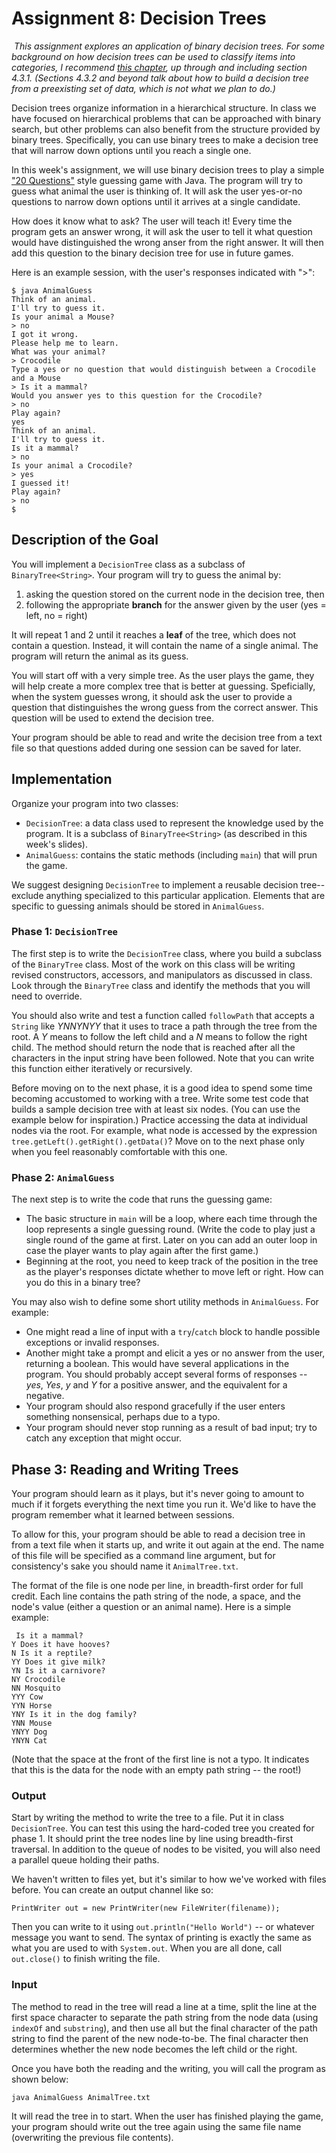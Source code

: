 # Assignment 8: Decision Trees
​
*This assignment explores an application of binary decision trees. For some background on how decision trees can be used to classify items into categories, I recommend [this chapter](https://www-users.cse.umn.edu/~kumar001/dmbook/ch4.pdf), up through and including section 4.3.1. (Sections 4.3.2 and beyond talk about how to build a decision tree from a preexisting set of data, which is not what we plan to do.)*

Decision trees organize information in a hierarchical structure. In class we have focused on hierarchical problems that can be approached with binary search, but other problems can also benefit from the structure provided by binary trees. Specifically, you can use binary trees to make a decision tree that will narrow down options until you reach a single one.

In this week's assignment, we will use binary decision trees to play a simple ["20 Questions"](https://en.wikipedia.org/wiki/Twenty_questions) style guessing game with Java. The program will try to guess what animal the user is thinking of. It will ask the user yes-or-no questions to narrow down options until it arrives at a single candidate.

How does it know what to ask? The user will teach it! Every time the program gets an answer wrong, it will ask the user to tell it what question would have distinguished the wrong anser from the right answer. It will then add this question to the binary decision tree for use in future games.

Here is an example session, with the user's responses indicated with ">": 

    $ java AnimalGuess
    Think of an animal.
    I'll try to guess it.
    Is your animal a Mouse?
    > no
    I got it wrong.
    Please help me to learn.
    What was your animal?
    > Crocodile
    Type a yes or no question that would distinguish between a Crocodile and a Mouse
    > Is it a mammal?
    Would you answer yes to this question for the Crocodile?
    > no
    Play again?
    yes
    Think of an animal.
    I'll try to guess it.
    Is it a mammal?
    > no
    Is your animal a Crocodile?
    > yes
    I guessed it!
    Play again?
    > no
    $


## Description of the Goal

You will implement a `DecisionTree` class as a subclass of `BinaryTree<String>`. Your program will try to guess the animal by:
1. asking the question stored on the current node in the decision tree, then
2. following the appropriate **branch** for the answer given by the user (yes = left, no = right)

It will repeat 1 and 2 until it reaches a **leaf** of the tree, which does not contain a question. Instead, it will contain the name of a single animal. The program will return the animal as its guess. 

You will start off with a very simple tree. As the user plays the game, they will help create a more complex tree that is better at guessing.  Speficially, when the system guesses wrong, it should ask the user to provide a question that distinguishes the wrong guess from the correct answer. This question will be used to extend the decision tree. 

Your program should be able to read and write the decision tree from a text file so that questions added during one session can be saved for later.

## Implementation

Organize your program into two classes:
- `DecisionTree`: a data class used to represent the knowledge used by the program. It is a subclass of `BinaryTree<String>` (as described in this week's slides).
- `AnimalGuess`: contains the static methods (including `main`) that will prun the game. 

We suggest designing `DecisionTree` to implement a reusable decision tree-- exclude anything specialized to this particular application. Elements that are specific to guessing animals should be stored in `AnimalGuess`.

### Phase 1:  `DecisionTree`

The first step is to write the `DecisionTree` class, where you build a subclass of the `BinaryTree` class. Most of the work on this class will be writing revised constructors, accessors, and manipulators as discussed in class.  Look through the `BinaryTree` class and identify the methods that you will need to override.

You should also write and test a function called `followPath` that accepts a `String` like *YNNYNYY* that it uses to trace a path through the tree from the root.  A *Y* means to follow the left child and a *N* means to follow the right child.  The method should return the node that is reached after all the characters in the input string have been followed.  Note that you can write this function either iteratively or recursively.

Before moving on to the next phase, it is a good idea to spend some time becoming accustomed to working with a tree.  Write some test code that builds a sample decision tree with at least six nodes.  (You can use the example below for inspiration.)  Practice accessing the data at individual nodes via the root.  For example, what node is accessed by the expression `tree.getLeft().getRight().getData()`?  Move on to the next phase only when you feel reasonably comfortable with this one.

### Phase 2:  `AnimalGuess`

The next step is to write the code that runs the guessing game: 
- The basic structure in `main` will be a loop, where each time through the loop represents a single guessing round. (Write the code to play just a single round of the game at first.  Later on you can add an outer loop in case the player wants to play again after the first game.)
- Beginning at the root, you need to keep track of the position in the tree as the player's responses dictate whether to move left or right. How can you do this in a binary tree?

You may also wish to define some short utility methods in `AnimalGuess`. For example: 
- One might read a line of input with a `try`/`catch` block to handle possible exceptions or invalid responses. 
- Another might take a prompt and elicit a yes or no answer from the user, returning a boolean. This would have several applications in the program.  You should probably accept several forms of responses -- *yes*, *Yes*, *y* and *Y* for a positive answer, and the equivalent for a negative.  
- Your program should also respond gracefully if the user enters something nonsensical, perhaps due to a typo.  
- Your program should never stop running as a result of bad input; try to catch any exception that might occur.

## Phase 3:  Reading and Writing Trees

Your program should learn as it plays, but it's never going to amount to much if it forgets everything the next time you run it.  We'd like to have the program remember what it learned between sessions.  

To allow for this, your program should be able to read a decision tree in from a text file when it starts up, and write it out again at the end. The name of this file will be specified as a command line argument, but for consistency's sake you should name it `AnimalTree.txt`. 

The format of the file is one node per line, in breadth-first order for full credit. Each line contains the path string of the node, a space, and the node's value (either a question or an animal name). Here is a simple example:

     Is it a mammal?
    Y Does it have hooves?
    N Is it a reptile?
    YY Does it give milk?
    YN Is it a carnivore?
    NY Crocodile
    NN Mosquito
    YYY Cow
    YYN Horse
    YNY Is it in the dog family?
    YNN Mouse
    YNYY Dog
    YNYN Cat

(Note that the space at the front of the first line is not a typo.  It indicates that this is the data for the node with an empty path string -- the root!)

### Output

Start by writing the method to write the tree to a file.  Put it in class `DecisionTree`.  You can test this using the hard-coded tree you created for phase 1.  It should print the tree nodes line by line using breadth-first traversal.  In addition to the queue of nodes to be visited, you will also need a parallel queue holding their paths.  

We haven't written to files yet, but it's similar to how we've worked with files before.  You can create an output channel like so:

    PrintWriter out = new PrintWriter(new FileWriter(filename));

Then you can write to it using `out.println("Hello World")` -- or whatever message you want to send.  The syntax of printing is exactly the same as what you are used to with `System.out`.  When you are all done, call `out.close()` to finish writing the file.

### Input

The method to read in the tree will read a line at a time, split the line at the first space character to separate the path string from the node data (using `indexOf` and `substring`), and then use all but the final character of the path string to find the parent of the new node-to-be. The final character then determines whether the new node becomes the left child or the right.

Once you have both the reading and the writing, you will call the program as shown below:

    java AnimalGuess AnimalTree.txt
    
It will read the tree in to start.  When the user has finished playing the game, your program should write out the tree again using the same file name (overwriting the previous file contents).
